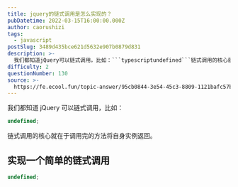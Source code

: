 ```yaml
---
title: jquery的链式调用是怎么实现的？
pubDatetime: 2022-03-15T16:00:00.000Z
author: caorushizi
tags:
  - javascript
postSlug: 3489d435bce621d5632e907b0879d831
description: >-
  我们都知道jQuery可以链式调用，比如：```typescriptundefined```链式调用的核心就在于调用完的方法将自身实例返回。实现一个简单的链式调用-----------```types
difficulty: 2
questionNumber: 130
source: >-
  https://fe.ecool.fun/topic-answer/95cb0844-3e54-45c3-8809-1121bafc57ba?orderBy=updateTime&order=desc&tagId=10
---
```


我们都知道 jQuery 可以链式调用，比如：

```typescript
undefined;
```

链式调用的核心就在于调用完的方法将自身实例返回。

## 实现一个简单的链式调用

```typescript
undefined;
```
